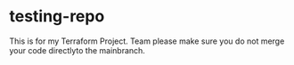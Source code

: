# testing-repo
This is for my Terraform Project. Team please make sure you do not merge your code directlyto the mainbranch.
